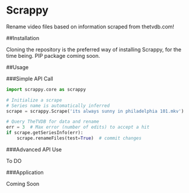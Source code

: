 Scrappy
=======

Rename video files based on information scraped from thetvdb.com!

##Installation

Cloning the repository is the preferred way of installing Scrappy, for the time being.  PIP package coming soon.

##Usage

###Simple API Call

```Python
import scrappy.core as scrappy

# Initialize a scrape
# Series name is automatically inferred
scrape = scrappy.Scrape('its always sunny in philadelphia 101.mkv')

# Query TheTVDB for data and rename
err = 3  # Max error (number of edits) to accept a hit
if scrape.getSeriesInfo(err):
    scrape.renameFiles(test=True)  # commit changes
```

###Advanced API Use

To DO

###Application

Coming Soon